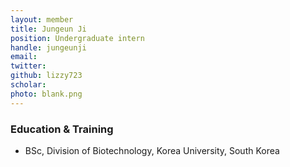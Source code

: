 ```yaml
---
layout: member
title: Jungeun Ji
position: Undergraduate intern
handle: jungeunji
email:
twitter:
github: lizzy723
scholar: 
photo: blank.png
---
```



### Education & Training
- BSc, Division of Biotechnology, Korea University, South Korea